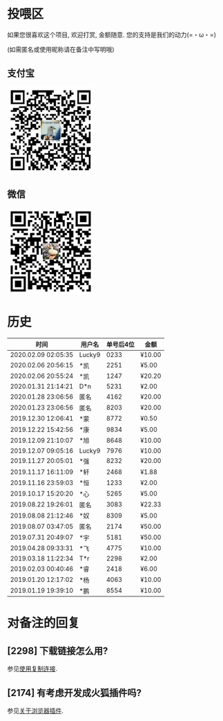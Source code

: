 # 投喂区
如果您很喜欢这个项目, 欢迎打赏, 金额随意. 您的支持是我们的动力(=・ω・=)

(如需匿名或使用昵称请在备注中写明哦)

## 支付宝

<img alt="支付宝" src="images/compressed/alipay.jpg" height="200">

## 微信

<img alt="微信" src="images/compressed/wechat.jpg" height="200">

# 历史

<!--'单号'在支付宝中为'收款单号'-->

| 时间                | 用户名 | 单号后4位 | 金额   |
| ------------------- | ------ | --------- | ------ |
| 2020.02.09 02:05:35 | Lucky9 | 0233      | ¥10.00 |
| 2020.02.06 20:56:15 | *凯    | 2251      | ¥5.00  |
| 2020.02.06 20:55:24 | *凯    | 1247      | ¥20.20 |
| 2020.01.31 21:14:21 | D*n    | 5231      | ¥2.00  |
| 2020.01.28 23:06:56 | 匿名   | 4162      | ¥20.00 |
| 2020.01.23 23:06:56 | 匿名   | 8203      | ¥20.00 |
| 2019.12.30 12:06:41 | *蒙    | 8772      | ¥0.50  |
| 2019.12.22 15:42:56 | *康    | 9834      | ¥5.00  |
| 2019.12.09 21:10:07 | *旭    | 8648      | ¥10.00 |
| 2019.12.07 09:05:16 | Lucky9 | 7976      | ¥10.00 |
| 2019.11.27 20:05:01 | *强    | 8232      | ¥20.00 |
| 2019.11.17 16:11:09 | *轩    | 2468      | ¥1.88  |
| 2019.11.16 23:59:03 | *恒    | 1233      | ¥2.00  |
| 2019.10.17 15:20:20 | *心    | 5265      | ¥5.00  |
| 2019.08.22 19:26:01 | 匿名   | 3083      | ¥22.33 |
| 2019.08.08 21:12:46 | *奴    | 8309      | ¥5.00  |
| 2019.08.07 03:47:05 | 匿名   | 2174      | ¥50.00 |
| 2019.07.31 20:49:07 | *宇    | 5181      | ¥50.00 |
| 2019.04.28 09:33:31 | *飞    | 4775      | ¥10.00 |
| 2019.03.18 11:22:34 | T*r    | 2298      | ¥2.00  |
| 2019.02.03 00:40:46 | *睿    | 2418      | ¥6.00  |
| 2019.01.20 12:17:02 | *杨    | 4063      | ¥10.00 |
| 2019.01.19 19:39:10 | *鹏    | 8554      | ¥10.00 |

# 对备注的回复

## [2298] 下载链接怎么用?
参见[使用复制连接](https://github.com/the1812/Bilibili-Evolved/wiki/使用下载视频的复制链接).

## [2174] 有考虑开发成火狐插件吗?
参见[关于浏览器插件](browser-extensions.md).
